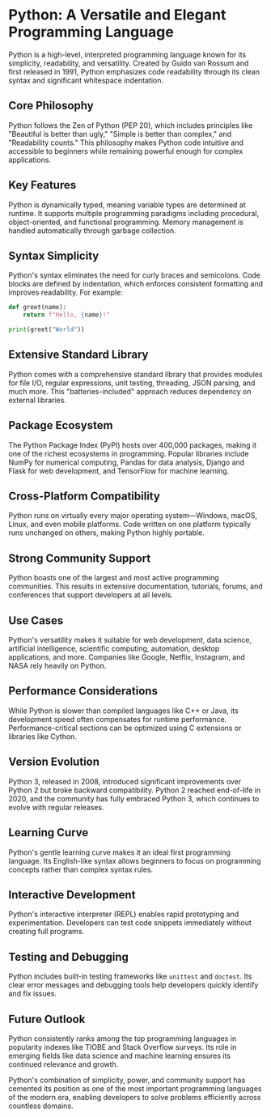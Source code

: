 # Python: A Versatile and Elegant Programming Language

Python is a high-level, interpreted programming language known for its simplicity, readability, and versatility. Created by Guido van Rossum and first released in 1991, Python emphasizes code readability through its clean syntax and significant whitespace indentation.

## Core Philosophy
Python follows the Zen of Python (PEP 20), which includes principles like "Beautiful is better than ugly," "Simple is better than complex," and "Readability counts." This philosophy makes Python code intuitive and accessible to beginners while remaining powerful enough for complex applications.

## Key Features
Python is dynamically typed, meaning variable types are determined at runtime. It supports multiple programming paradigms including procedural, object-oriented, and functional programming. Memory management is handled automatically through garbage collection.

## Syntax Simplicity
Python's syntax eliminates the need for curly braces and semicolons. Code blocks are defined by indentation, which enforces consistent formatting and improves readability. For example:

```python
def greet(name):
    return f"Hello, {name}!"

print(greet("World"))
```

## Extensive Standard Library
Python comes with a comprehensive standard library that provides modules for file I/O, regular expressions, unit testing, threading, JSON parsing, and much more. This "batteries-included" approach reduces dependency on external libraries.

## Package Ecosystem
The Python Package Index (PyPI) hosts over 400,000 packages, making it one of the richest ecosystems in programming. Popular libraries include NumPy for numerical computing, Pandas for data analysis, Django and Flask for web development, and TensorFlow for machine learning.

## Cross-Platform Compatibility
Python runs on virtually every major operating system—Windows, macOS, Linux, and even mobile platforms. Code written on one platform typically runs unchanged on others, making Python highly portable.

## Strong Community Support
Python boasts one of the largest and most active programming communities. This results in extensive documentation, tutorials, forums, and conferences that support developers at all levels.

## Use Cases
Python's versatility makes it suitable for web development, data science, artificial intelligence, scientific computing, automation, desktop applications, and more. Companies like Google, Netflix, Instagram, and NASA rely heavily on Python.

## Performance Considerations
While Python is slower than compiled languages like C++ or Java, its development speed often compensates for runtime performance. Performance-critical sections can be optimized using C extensions or libraries like Cython.

## Version Evolution
Python 3, released in 2008, introduced significant improvements over Python 2 but broke backward compatibility. Python 2 reached end-of-life in 2020, and the community has fully embraced Python 3, which continues to evolve with regular releases.

## Learning Curve
Python's gentle learning curve makes it an ideal first programming language. Its English-like syntax allows beginners to focus on programming concepts rather than complex syntax rules.

## Interactive Development
Python's interactive interpreter (REPL) enables rapid prototyping and experimentation. Developers can test code snippets immediately without creating full programs.

## Testing and Debugging
Python includes built-in testing frameworks like `unittest` and `doctest`. Its clear error messages and debugging tools help developers quickly identify and fix issues.

## Future Outlook
Python consistently ranks among the top programming languages in popularity indexes like TIOBE and Stack Overflow surveys. Its role in emerging fields like data science and machine learning ensures its continued relevance and growth.

Python's combination of simplicity, power, and community support has cemented its position as one of the most important programming languages of the modern era, enabling developers to solve problems efficiently across countless domains.

